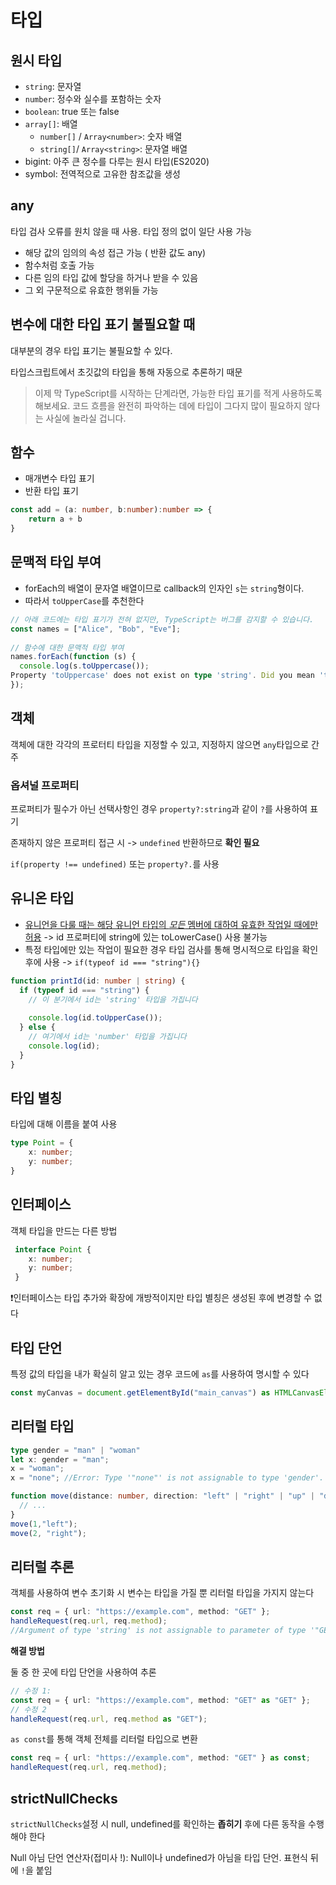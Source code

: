 

# 타입

## 원시 타입

- `string`: 문자열
- `number`: 정수와 실수를 포함하는 숫자
- `boolean`: true 또는 false
- `array[]`: 배열
  - `number[]` / `Array<number>`: 숫자 배열
  - `string[]`/ `Array<string>`: 문자열 배열
- bigint: 아주 큰 정수를 다루는 원시 타입(ES2020)
- symbol: 전역적으로 고유한 참조값을 생성

## any

타입 검사 오류를 원치 않을 때 사용. 타입 정의 없이 일단 사용 가능

- 해당 값의 임의의 속성 접근 가능 ( 반환 값도 any)
- 함수처럼 호출 가능
- 다른 임의 타입 값에 할당을 하거나 받을 수 있음
- 그 외 구문적으로 유효한 행위들 가능



## 변수에 대한 타입 표기 불필요할 때

대부분의 경우 타입 표기는 불필요할 수 있다. 

타입스크립트에서 초깃값의 타입을 통해 자동으로 추론하기 때문

> 이제 막 TypeScript를 시작하는 단계라면, 가능한 타입 표기를 적게 사용하도록 해보세요. 
> 코드 흐름을 완전히 파악하는 데에 타입이 그다지 많이 필요하지 않다는 사실에 놀라실 겁니다.



## 함수

- 매개변수 타입 표기
- 반환 타입 표기

```typescript
const add = (a: number, b:number):number => {
	return a + b
}
```



## 문맥적 타입 부여

- forEach의 배열이 문자열 배열이므로 callback의 인자인 `s`는 `string`형이다. 
- 따라서 `toUpperCase`를 추천한다

```typescript
// 아래 코드에는 타입 표기가 전혀 없지만, TypeScript는 버그를 감지할 수 있습니다.
const names = ["Alice", "Bob", "Eve"];
 
// 함수에 대한 문맥적 타입 부여
names.forEach(function (s) {
  console.log(s.toUppercase());
Property 'toUppercase' does not exist on type 'string'. Did you mean 'toUpperCase'?
});
```



## 객체

객체에 대한 각각의 프로터티 타입을 지정할 수 있고, 지정하지 않으면 `any`타입으로 간주

### 옵셔널 프로퍼티

프로퍼티가 필수가 아닌 선택사항인 경우 `property?:string`과 같이 `?`를 사용하여 표기

존재하지 않은 프로퍼티 접근 시 -> `undefined` 반환하므로 **확인 필요**

`if(property !== undefined)` 또는 `property?.`를 사용



## 유니온 타입

- <u>유니언을 다룰 때는 해당 유니언 타입의 *모든* 멤버에 대하여 유효한 작업일 때에만 허용</u>
  -> id 프로퍼티에 string에 있는 toLowerCase() 사용 불가능
- 특정 타입에만 있는 작업이 필요한 경우 타입 검사를 통해 명시적으로 타입을 확인 후에 사용
  -> `if(typeof id === "string"){}`

```typescript
function printId(id: number | string) {
  if (typeof id === "string") {
    // 이 분기에서 id는 'string' 타입을 가집니다
 
    console.log(id.toUpperCase());
  } else {
    // 여기에서 id는 'number' 타입을 가집니다
    console.log(id);
  }
}
```



## 타입 별칭

타입에 대해 이름을 붙여 사용

```typescript
type Point = {
	x: number;
	y: number;
}
```



## 인터페이스

객체 타입을 만드는 다른 방법

```typescript
 interface Point {
 	x: number;
 	y: number;
 }
```

❗인터페이스는 타입 추가와 확장에 개방적이지만 타입 별칭은 생성된 후에 변경할 수 없다



## 타입 단언

특정 값의 타입을 내가 확실히 알고 있는 경우 코드에 `as`를 사용하여 명시할 수 있다

```typescript
const myCanvas = document.getElementById("main_canvas") as HTMLCanvasElement;
```



## 리터럴 타입

```typescript
type gender = "man" | "woman"
let x: gender = "man";
x = "woman";
x = "none"; //Error: Type '"none"' is not assignable to type 'gender'.
```

```typescript
function move(distance: number, direction: "left" | "right" | "up" | "down") {
  // ...
}
move(1,"left");
move(2, "right");
```



## 리터럴 추론

객체를 사용하여 변수 초기화 시 변수는 타입을 가질 뿐 리터럴 타입을 가지지 않는다

```typescript
const req = { url: "https://example.com", method: "GET" };
handleRequest(req.url, req.method);
//Argument of type 'string' is not assignable to parameter of type '"GET" | "POST"'.
```

**해결 방법**

둘 중 한 곳에 타입 단언을 사용하여 추론

```typescript
// 수정 1:
const req = { url: "https://example.com", method: "GET" as "GET" };
// 수정 2
handleRequest(req.url, req.method as "GET");
```

`as const`를 통해 객체 전체를 리터럴 타입으로 변환

```typescript
const req = { url: "https://example.com", method: "GET" } as const;
handleRequest(req.url, req.method);
```



## strictNullChecks

`strictNullChecks`설정 시 null, undefined를 확인하는 **좁히기** 후에 다른 동작을 수행해야 한다

Null 아님 단언 연산자(접미사 !): Null이나 undefined가 아님을 타입 단언. 표현식 뒤에 `!`을 붙임